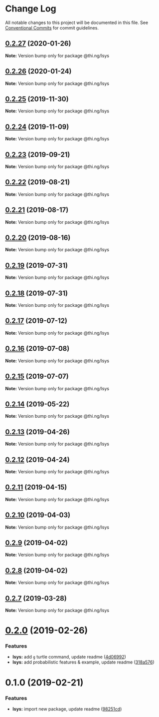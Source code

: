 # Change Log

All notable changes to this project will be documented in this file.
See [Conventional Commits](https://conventionalcommits.org) for commit guidelines.

## [0.2.27](https://github.com/thi-ng/umbrella/compare/@thi.ng/lsys@0.2.26...@thi.ng/lsys@0.2.27) (2020-01-26)

**Note:** Version bump only for package @thi.ng/lsys





## [0.2.26](https://github.com/thi-ng/umbrella/compare/@thi.ng/lsys@0.2.25...@thi.ng/lsys@0.2.26) (2020-01-24)

**Note:** Version bump only for package @thi.ng/lsys





## [0.2.25](https://github.com/thi-ng/umbrella/compare/@thi.ng/lsys@0.2.24...@thi.ng/lsys@0.2.25) (2019-11-30)

**Note:** Version bump only for package @thi.ng/lsys





## [0.2.24](https://github.com/thi-ng/umbrella/compare/@thi.ng/lsys@0.2.23...@thi.ng/lsys@0.2.24) (2019-11-09)

**Note:** Version bump only for package @thi.ng/lsys





## [0.2.23](https://github.com/thi-ng/umbrella/compare/@thi.ng/lsys@0.2.22...@thi.ng/lsys@0.2.23) (2019-09-21)

**Note:** Version bump only for package @thi.ng/lsys





## [0.2.22](https://github.com/thi-ng/umbrella/compare/@thi.ng/lsys@0.2.21...@thi.ng/lsys@0.2.22) (2019-08-21)

**Note:** Version bump only for package @thi.ng/lsys





## [0.2.21](https://github.com/thi-ng/umbrella/compare/@thi.ng/lsys@0.2.20...@thi.ng/lsys@0.2.21) (2019-08-17)

**Note:** Version bump only for package @thi.ng/lsys





## [0.2.20](https://github.com/thi-ng/umbrella/compare/@thi.ng/lsys@0.2.19...@thi.ng/lsys@0.2.20) (2019-08-16)

**Note:** Version bump only for package @thi.ng/lsys





## [0.2.19](https://github.com/thi-ng/umbrella/compare/@thi.ng/lsys@0.2.18...@thi.ng/lsys@0.2.19) (2019-07-31)

**Note:** Version bump only for package @thi.ng/lsys





## [0.2.18](https://github.com/thi-ng/umbrella/compare/@thi.ng/lsys@0.2.17...@thi.ng/lsys@0.2.18) (2019-07-31)

**Note:** Version bump only for package @thi.ng/lsys





## [0.2.17](https://github.com/thi-ng/umbrella/compare/@thi.ng/lsys@0.2.16...@thi.ng/lsys@0.2.17) (2019-07-12)

**Note:** Version bump only for package @thi.ng/lsys





## [0.2.16](https://github.com/thi-ng/umbrella/compare/@thi.ng/lsys@0.2.15...@thi.ng/lsys@0.2.16) (2019-07-08)

**Note:** Version bump only for package @thi.ng/lsys





## [0.2.15](https://github.com/thi-ng/umbrella/compare/@thi.ng/lsys@0.2.14...@thi.ng/lsys@0.2.15) (2019-07-07)

**Note:** Version bump only for package @thi.ng/lsys





## [0.2.14](https://github.com/thi-ng/umbrella/compare/@thi.ng/lsys@0.2.13...@thi.ng/lsys@0.2.14) (2019-05-22)

**Note:** Version bump only for package @thi.ng/lsys





## [0.2.13](https://github.com/thi-ng/umbrella/compare/@thi.ng/lsys@0.2.12...@thi.ng/lsys@0.2.13) (2019-04-26)

**Note:** Version bump only for package @thi.ng/lsys





## [0.2.12](https://github.com/thi-ng/umbrella/compare/@thi.ng/lsys@0.2.11...@thi.ng/lsys@0.2.12) (2019-04-24)

**Note:** Version bump only for package @thi.ng/lsys





## [0.2.11](https://github.com/thi-ng/umbrella/compare/@thi.ng/lsys@0.2.10...@thi.ng/lsys@0.2.11) (2019-04-15)

**Note:** Version bump only for package @thi.ng/lsys





## [0.2.10](https://github.com/thi-ng/umbrella/compare/@thi.ng/lsys@0.2.9...@thi.ng/lsys@0.2.10) (2019-04-03)

**Note:** Version bump only for package @thi.ng/lsys





## [0.2.9](https://github.com/thi-ng/umbrella/compare/@thi.ng/lsys@0.2.8...@thi.ng/lsys@0.2.9) (2019-04-02)

**Note:** Version bump only for package @thi.ng/lsys





## [0.2.8](https://github.com/thi-ng/umbrella/compare/@thi.ng/lsys@0.2.7...@thi.ng/lsys@0.2.8) (2019-04-02)

**Note:** Version bump only for package @thi.ng/lsys





## [0.2.7](https://github.com/thi-ng/umbrella/compare/@thi.ng/lsys@0.2.6...@thi.ng/lsys@0.2.7) (2019-03-28)

**Note:** Version bump only for package @thi.ng/lsys







# [0.2.0](https://github.com/thi-ng/umbrella/compare/@thi.ng/lsys@0.1.0...@thi.ng/lsys@0.2.0) (2019-02-26)


### Features

* **lsys:** add `g` turtle command, update readme ([4d06992](https://github.com/thi-ng/umbrella/commit/4d06992))
* **lsys:** add probabilistic features & example, update readme ([318a576](https://github.com/thi-ng/umbrella/commit/318a576))



# 0.1.0 (2019-02-21)


### Features

* **lsys:** import new package, update readme ([98251cd](https://github.com/thi-ng/umbrella/commit/98251cd))

